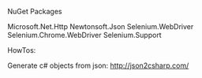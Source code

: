 NuGet Packages

Microsoft.Net.Http
Newtonsoft.Json
Selenium.WebDriver
Selenium.Chrome.WebDriver
Selenium.Support

HowTos:

Generate c# objects from json:
http://json2csharp.com/